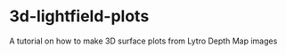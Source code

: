 3d-lightfield-plots
===================

A tutorial on how to make 3D surface plots from Lytro Depth Map images
